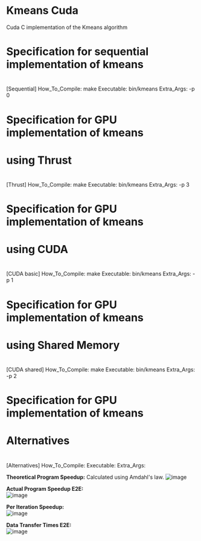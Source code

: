 # Kmeans Cuda
 Cuda C implementation of the Kmeans algorithm


# Specification for sequential implementation of kmeans
#
[Sequential]
How_To_Compile: make
Executable: bin/kmeans
Extra_Args: -p 0

#
# Specification for GPU implementation of kmeans
# using Thrust
#
[Thrust]
How_To_Compile: make
Executable: bin/kmeans
Extra_Args: -p 3

#
# Specification for GPU implementation of kmeans
# using CUDA
#
[CUDA basic]
How_To_Compile: make
Executable: bin/kmeans
Extra_Args: -p 1

#
# Specification for GPU implementation of kmeans
# using Shared Memory
#
[CUDA shared]
How_To_Compile: make
Executable: bin/kmeans
Extra_Args: -p 2

#
# Specification for GPU implementation of kmeans
# Alternatives
#
[Alternatives]
How_To_Compile:
Executable:
Extra_Args:

**Theoretical Program Speedup:**
Calculated using Amdahl's law.
![image](https://github.com/user-attachments/assets/22e77bc1-bc39-47bc-8c1e-a2f523990437)

**Actual Program Speedup E2E:**             
![image](https://github.com/user-attachments/assets/d06ef97c-b054-4a2e-b3c1-f12e15a62b63)

**Per Iteration Speedup:**                
![image](https://github.com/user-attachments/assets/323b3cf5-5b3f-40fb-9583-cb1251883cf5)

**Data Transfer Times E2E:**                    
![image](https://github.com/user-attachments/assets/91d731f2-8121-44d1-8ae3-c14d70297b80)


